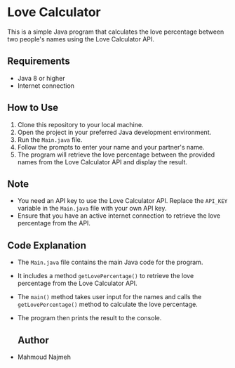 # Love Calculator

This is a simple Java program that calculates the love percentage between two people's names using the Love Calculator API.

## Requirements
- Java 8 or higher
- Internet connection

## How to Use
1. Clone this repository to your local machine.
2. Open the project in your preferred Java development environment.
3. Run the `Main.java` file.
4. Follow the prompts to enter your name and your partner's name.
5. The program will retrieve the love percentage between the provided names from the Love Calculator API and display the result.

## Note
- You need an API key to use the Love Calculator API. Replace the `API_KEY` variable in the `Main.java` file with your own API key.
- Ensure that you have an active internet connection to retrieve the love percentage from the API.

## Code Explanation
- The `Main.java` file contains the main Java code for the program.
- It includes a method `getLovePercentage()` to retrieve the love percentage from the Love Calculator API.
- The `main()` method takes user input for the names and calls the `getLovePercentage()` method to calculate the love percentage.
- The program then prints the result to the console.

  ## Author

- Mahmoud Najmeh

